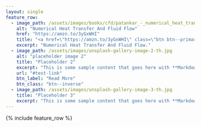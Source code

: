 ```yaml
---
layout: single
feature_row:
  - image_path: /assets/images/books/cfd/patankar_-_numerical_heat_transfer_and_fluid_flow.jpg
    alt: "Numerical Heat Transfer And Fluid Flow"
    href: "https://amzn.to/3yGxWHI"
    title: "<a href=\"https://amzn.to/3yGxWHI\" class=\"btn btn--primary\">See on Amazon</a>"
    excerpt: "Numerical Heat Transfer And Fluid Flow."
  - image_path: /assets/images/unsplash-gallery-image-2-th.jpg
    alt: "placeholder image 2"
    title: "Placeholder 2"
    excerpt: "This is some sample content that goes here with **Markdown** formatting."
    url: "#test-link"
    btn_label: "Read More"
    btn_class: "btn--inverse"
  - image_path: /assets/images/unsplash-gallery-image-3-th.jpg
    title: "Placeholder 3"
    excerpt: "This is some sample content that goes here with **Markdown** formatting."
---
```


{% include feature_row %}

